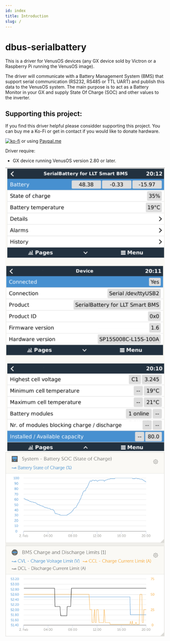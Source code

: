 ```yaml
---
id: index
title: Introduction
slug: /
---
```


# dbus-serialbattery
This is a driver for VenusOS devices (any GX device sold by Victron or a Raspberry Pi running the VenusOS image).

The driver will communicate with a Battery Management System (BMS) that support serial communication (RS232, RS485 or TTL UART) and publish this data to the VenusOS system. The main purpose is to act as a Battery Monitor in your GX and supply State Of Charge (SOC) and other values to the inverter.

## Supporting this project:
If you find this driver helpful please considder supporting this project. You can buy me a Ko-Fi or get in contact if you would like to donate hardware.

[![ko-fi](https://ko-fi.com/img/githubbutton_sm.svg)](https://ko-fi.com/Z8Z73LCW1) or using [Paypal.me](https://paypal.me/innernet)


Driver require:
 * GX device running VenusOS version 2.80 or later.


![VenusOS values](https://raw.githubusercontent.com/Louisvdw/dbus-serialbattery/master/images/GXvalues.png)
![VenusOS values](https://raw.githubusercontent.com/Louisvdw/dbus-serialbattery/master/images/VRMChargeLimits.png)
